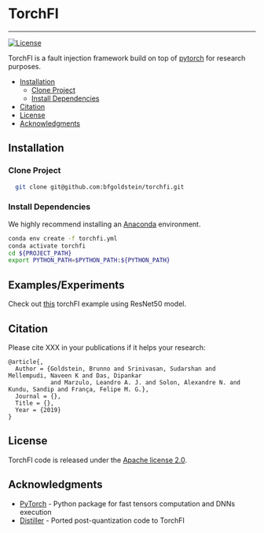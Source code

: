 # TorchFI
--------------------------------------------------------------------------------
[![License](https://img.shields.io/badge/License-Apache%202.0-blue.svg)](https://github.com/bfgoldstein/torchfi/blob/master/LICENSE)

TorchFI is a fault injection framework build on top of [pytorch](https://pytorch.org/) for research purposes.

- [Installation](#installation)
  - [Clone Project](#clone-project)
  - [Install Dependencies](#install-dependencies)
- [Citation](#citation)
- [License](#license)
- [Acknowledgments](#acknowledgments)

## Installation

### Clone Project

  ```bash
    git clone git@github.com:bfgoldstein/torchfi.git
  ```

### Install Dependencies

We highly recommend installing an [Anaconda](https://www.continuum.io/downloads) environment.

  ```bash
  conda env create -f torchfi.yml
  conda activate torchfi
  cd ${PROJECT_PATH}
  export PYTHON_PATH=$PYTHON_PATH:${PYTHON_PATH}
  ```

## Examples/Experiments

Check out [this](https://github.com/bfgoldstein/torchfi/tree/master/experiments) torchFI example using ResNet50 model.

## Citation

Please cite XXX in your publications if it helps your research:

    @article{,
      Author = {Goldstein, Brunno and Srinivasan, Sudarshan and Mellempudi, Naveen K and Das, Dipankar 
                and Marzulo, Leandro A. J. and Solon, Alexandre N. and Kundu, Sandip and França, Felipe M. G.},
      Journal = {},
      Title = {},
      Year = {2019}
    }

## License

TorchFI code is released under the [Apache license 2.0](https://github.com/bfgoldstein/torchfi/blob/master/LICENSE).

## Acknowledgments

- [PyTorch](https://github.com/pytorch/pytorch) - Python package for fast tensors computation and DNNs execution
- [Distiller](https://github.com/NervanaSystems/distiller) - Ported post-quantization code to TorchFI